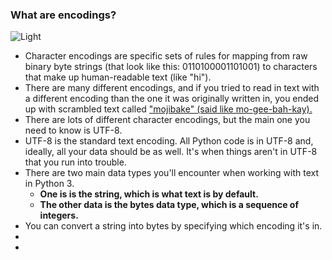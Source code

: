 ### What are encodings?
 ![Light](https://user-images.githubusercontent.com/12748752/126914730-b5b13ba9-4d20-4ebf-b0ed-231af4c8b984.png)

* Character encodings are specific sets of rules for mapping from raw binary byte strings (that look like this: 0110100001101001) to characters that make up human-readable text (like "hi").
* There are many different encodings, and if you tried to read in text with a different encoding than the one it was originally written in, you ended up with scrambled text called ["mojibake" (said like mo-gee-bah-kay).](https://en.wikipedia.org/wiki/Covariance_and_correlation)
* There are lots of different character encodings, but the main one you need to know is UTF-8.
*   UTF-8 is the standard text encoding. All Python code is in UTF-8 and, ideally, all your data should be as well. It's when things aren't in UTF-8 that you run into trouble.
* There are two main data types you'll encounter when working with text in Python 3. 
  *  **One is is the string, which is what text is by default.**
  *  **The other data is the bytes data type, which is a sequence of integers.**
*  You can convert a string into bytes by specifying which encoding it's in.
*  
*  


